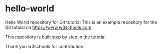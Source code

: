 # hello-world
Hello World repository for Git tutorial
This is an example repository for the Git tutoial on https://www.w3schools.com

This repository is built step by step in the tutorial.

Thank you w3schools for contribution.
